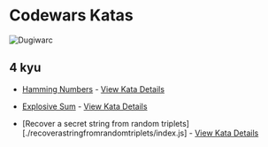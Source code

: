 <!-- @format -->

# Codewars Katas

![Dugiwarc](https://www.codewars.com/users/dugiwarc/badges/large)

## 4 kyu

- [Hamming Numbers](./HammingNumbers/index.js) - [View Kata Details](https://www.codewars.com/kata/526d84b98f428f14a60008da/)

- [Explosive Sum](./ExplosiveSum/index.js) - [View Kata Details](https://www.codewars.com/kata/52ec24228a515e620b0005ef/train/javascript)

- [Recover a secret string from random triplets][./recoverastringfromrandomtriplets/index.js] - [View Kata Details](https://www.codewars.com/kata/53f40dff5f9d31b813000774/train/javascript)
